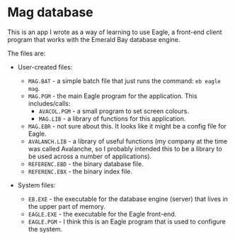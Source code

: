 # Mag database

This is an app I wrote as a way of learning to use Eagle, a front-end client program that works with the Emerald Bay database engine.

The files are:

- User-created files:
    - `MAG.BAT` - a simple batch file that just runs the command: `eb eagle mag`.
    - `MAG.PGM` - the main Eagle program for the application. This includes/calls:
        - `AVACOL.PGM` - a small program to set screen colours.
        - `MAG.LIB` - a library of functions for this application.
    - `MAG.EBR` - not sure about this. It looks like it might be a config file for Eagle.
    - `AVALANCH.LIB` - a library of useful functions (my company at the time was called Avalanche, so I probably intended this to be a library to be used across a number of applications).
    - `REFERENC.EBD` - the binary database file.
    - `REFERENC.EBX` - the binary index file.

- System files:
    - `EB.EXE` - the executable for the database engine (server) that lives in the upper part of memory.
    - `EAGLE.EXE` - the executable for the Eagle front-end.
    - `EAGLE.PGM` - I think this is an Eagle program that is used to configure the system.
